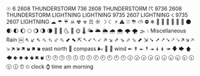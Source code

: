 ☉
6	2608	 	THUNDERSTORM
736	2608	 	THUNDERSTORM
☈	9736	2608	 	THUNDERSTORM
LIGHTNING
	LIGHTNING
	9735	2607	 	LIGHTNING
☇	9735	2607	 	LIGHTNING
☁
☂
☔
☠
☢
☣
☴
☼
☽
☾
⚡
⚠
⛆
⛈
⛅
⛔
❄
🌄
🌃
🌅
🌆
🌇
🌉
🌑
🌒
🌓
🌔
🌕
🌖
🌗
🌘
🌙
🌛
🌜
🌝
🌞
🌡
🌤
🌥
🌦
🌧
🌨
🌩
🌪
🌫
💧
Miscellaneous
Rain
￼
↖
↙
⇖
⬁
⬁
⬃
⬁
⬋
⬉
⇱
⭦
⭩
🡔
🡗
↗
↘
⇗
⇘
⬀
⬂
⬈
⇲
➘
➚
⭧
⭨
🡕
🡖
🡭
🡮
🡥
🡦
🡵
🡶
🡽
🡾
🢅
🢆
east
north
🧭
compass
🌬
🍃
💨
wind
↞
↟
⯬
⯭
⯮
⯯
↡
↠
🡇
🡆
🡅
🡄
🢀
🢁
🢂
🢃
🢄
🢇
🕐
🕑
🕒
🕓
🕔
🕕
🕖
🕗
🕘
🕙
🕚
🕛
🕜
🕝
🕞
🕟
🕠
🕡
🕢
🕣
🕤
🕥
🕦
🕧
⏰
⏲
clock
⌚
time
am
morning
